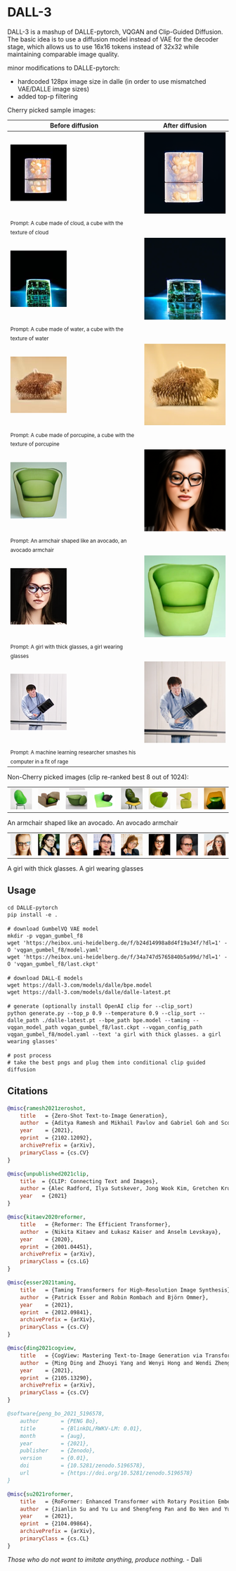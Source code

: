 # DALL-3

DALL-3 is a mashup of DALLE-pytorch, VQGAN and Clip-Guided Diffusion. The basic idea is to use a diffusion model instead of VAE for the decoder stage, which allows us to use 16x16 tokens instead of 32x32 while maintaining comparable image quality.

minor modifications to DALLE-pytorch:
- hardcoded 128px image size in dalle (in order to use mismatched VAE/DALLE image sizes)
- added top-p filtering

Cherry picked sample images:

| Before diffusion | After diffusion |
| --- | --- |
| <img src="./images/cube-cloud-before.jpg" alt="a cube made of cloud - before"></img> | <img src="./images/cube-cloud.png" alt="a cube made of cloud"></img> |
| <sub>Prompt: A cube made of cloud, a cube with the texture of cloud</sub> | &nbsp; |
| <img src="./images/cube-water-before.jpg" alt="a cube made of water - before"></img> | <img src="./images/cube-water.png" alt="a cube made of water"></img> |
| <sub>Prompt: A cube made of water, a cube with the texture of water</sub> | &nbsp; |
| <img src="./images/cube-porcupine-before.jpg" alt="a cube made of porcupine - before"></img> | <img src="./images/cube-porcupine.png" alt="a cube made of porcupine"></img> |
| <sub>Prompt: A cube made of porcupine, a cube with the texture of porcupine</sub> | &nbsp; |
| <img src="./images/avocado-before.png" alt="an armchair shaped like an avocado, an avocado armchair - before"></img> | <img src="./images/girl-glasses.png" alt="a girl with thick glasses"></img> |
| <sub>Prompt: An armchair shaped like an avocado, an avocado armchair</sub> | &nbsp; |
| <img src="./images/girl-glasses-before.png" alt="a girl with thick glasses - before"></img> | <img src="./images/avocado.png" alt="an armchair shaped like an avocado, an avocado armchair"></img> |
| <sub>Prompt: A girl with thick glasses, a girl wearing glasses</sub> | &nbsp; |
| <img src="./images/researcher-mad-before.png" alt="a machine learning researcher smashes his computer in a fit of rage - before"></img> | <img src="./images/researcher-mad.png" alt="a machine learning researcher smashes his computer in a fit of rage"></img> |
| <sub>Prompt: A machine learning researcher smashes his computer in a fit of rage</sub> | &nbsp; |

Non-Cherry picked images (clip re-ranked best 8 out of 1024):

|  |  |  |  |  |  |  |  |
| --- | --- | --- | --- | --- | --- | --- | --- |
| <img src="./images/avocado-0.png"></img> | <img src="./images/avocado-1.png"></img> | <img src="./images/avocado-2.png"></img> | <img src="./images/avocado-3.png"></img> | <img src="./images/avocado-4.png"></img> | <img src="./images/avocado-5.png"></img> | <img src="./images/avocado-6.png"></img> | <img src="./images/avocado-7.png"></img> |
An armchair shaped like an avocado. An avocado armchair

|  |  |  |  |  |  |  |  |
| --- | --- | --- | --- | --- | --- | --- | --- |
| <img src="./images/girl-0.png"></img> | <img src="./images/girl-1.png"></img> | <img src="./images/girl-2.png"></img> | <img src="./images/girl-3.png"></img> | <img src="./images/girl-4.png"></img> | <img src="./images/girl-5.png"></img> | <img src="./images/girl-6.png"></img> | <img src="./images/girl-7.png"></img> |
A girl with thick glasses. A girl wearing glasses

## Usage
```# git clone this repo, then
cd DALLE-pytorch
pip install -e .

# download GumbelVQ VAE model
mkdir -p vqgan_gumbel_f8
wget 'https://heibox.uni-heidelberg.de/f/b24d14998a8d4f19a34f/?dl=1' -O 'vqgan_gumbel_f8/model.yaml' 
wget 'https://heibox.uni-heidelberg.de/f/34a747d5765840b5a99d/?dl=1' -O 'vqgan_gumbel_f8/last.ckpt'

# download DALL-E models
wget https://dall-3.com/models/dalle/bpe.model
wget https://dall-3.com/models/dalle/dalle-latest.pt

# generate (optionally install OpenAI clip for --clip_sort)
python generate.py --top_p 0.9 --temperature 0.9 --clip_sort --dalle_path ./dalle-latest.pt --bpe_path bpe.model --taming --vqgan_model_path vqgan_gumbel_f8/last.ckpt --vqgan_config_path vqgan_gumbel_f8/model.yaml --text 'a girl with thick glasses. a girl wearing glasses'

# post process
# take the best pngs and plug them into conditional clip guided diffusion

```

## Citations

```bibtex
@misc{ramesh2021zeroshot,
    title   = {Zero-Shot Text-to-Image Generation}, 
    author  = {Aditya Ramesh and Mikhail Pavlov and Gabriel Goh and Scott Gray and Chelsea Voss and Alec Radford and Mark Chen and Ilya Sutskever},
    year    = {2021},
    eprint  = {2102.12092},
    archivePrefix = {arXiv},
    primaryClass = {cs.CV}
}
```

```bibtex
@misc{unpublished2021clip,
    title  = {CLIP: Connecting Text and Images},
    author = {Alec Radford, Ilya Sutskever, Jong Wook Kim, Gretchen Krueger, Sandhini Agarwal},
    year   = {2021}
}
```

```bibtex
@misc{kitaev2020reformer,
    title   = {Reformer: The Efficient Transformer},
    author  = {Nikita Kitaev and Łukasz Kaiser and Anselm Levskaya},
    year    = {2020},
    eprint  = {2001.04451},
    archivePrefix = {arXiv},
    primaryClass = {cs.LG}
}
```

```bibtex
@misc{esser2021taming,
    title   = {Taming Transformers for High-Resolution Image Synthesis},
    author  = {Patrick Esser and Robin Rombach and Björn Ommer},
    year    = {2021},
    eprint  = {2012.09841},
    archivePrefix = {arXiv},
    primaryClass = {cs.CV}
}
```

```bibtex
@misc{ding2021cogview,
    title   = {CogView: Mastering Text-to-Image Generation via Transformers},
    author  = {Ming Ding and Zhuoyi Yang and Wenyi Hong and Wendi Zheng and Chang Zhou and Da Yin and Junyang Lin and Xu Zou and Zhou Shao and Hongxia Yang and Jie Tang},
    year    = {2021},
    eprint  = {2105.13290},
    archivePrefix = {arXiv},
    primaryClass = {cs.CV}
}
```

```bibtex
@software{peng_bo_2021_5196578,
    author       = {PENG Bo},
    title        = {BlinkDL/RWKV-LM: 0.01},
    month        = {aug},
    year         = {2021},
    publisher    = {Zenodo},
    version      = {0.01},
    doi          = {10.5281/zenodo.5196578},
    url          = {https://doi.org/10.5281/zenodo.5196578}
}
```

```bibtex
@misc{su2021roformer,
    title   = {RoFormer: Enhanced Transformer with Rotary Position Embedding},
    author  = {Jianlin Su and Yu Lu and Shengfeng Pan and Bo Wen and Yunfeng Liu},
    year    = {2021},
    eprint  = {2104.09864},
    archivePrefix = {arXiv},
    primaryClass = {cs.CL}
}
```

*Those who do not want to imitate anything, produce nothing.* - Dali
